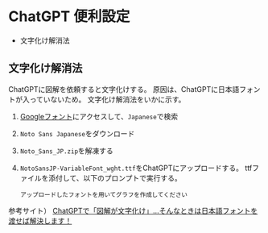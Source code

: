 
# ChatGPT 便利設定

* 文字化け解消法

## 文字化け解消法

ChatGPTに図解を依頼すると文字化けする。
原因は、ChatGPTに日本語フォントが入っていないため。
文字化け解消法をいかに示す。

1. [Googleフォント](https://fonts.google.com/)にアクセスして、`Japanese`で検索
2. `Noto Sans Japanese`をダウンロード
3. `Noto_Sans_JP.zip`を解凍する
4. `NotoSansJP-VariableFont_wght.ttf`をChatGPTにアップロードする。
ttfファイルを添付して、以下のプロンプトで実行する。

    ```text
    アップロードしたフォントを用いてグラフを作成してください
    ```

参考サイト） [ChatGPTで「図解が文字化け」…そんなときは日本語フォントを渡せば解決します！](https://www.lifehacker.jp/article/2505_how_to_fix_japanese_character_encoding_in_chatgpt/)
